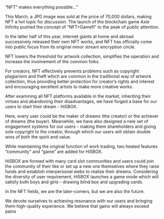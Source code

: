 “NFT” makes everything possible...” 

This March, a JPG image was sold at the price of 70,000 dollars, making NFT a 
hot topic for discussion. The launch of the blockchain game Axie Infinity pushed the 
concept of “NFT+Gamefi” to the peak of public attention. 

In the latter half of this year, internet giants at home and abroad successively 
released their own NFT works, and NFT has officially come into public focus from its 
original minor stream encryption circle.

NFT lowers the threshold for artwork collection, simplifies the operation and 
increase the involvement of the common folks. 

For creators, NFT effectively prevents problems such as copyright plagiarisim and 
theft which are common in the traditional way of artwork collection, thus providing 
better protection for creator’s rights and interest and encouraging excellent artists to 
make more creative works.

After examining all NFT platforms available in the market, inheriting their virtues 
and abandoning their disadvantages, we have forged a base for our users to start their 
dream - Hi5BOX. 

Here, every user could be the maker of dreams (the creator) or the achiever of 
dreams (the buyer). Meanwhile, we have also designed a new set of engagement 
systems for our users - making them shareholders and giving sole copyright to the 
creator, through which our users will obtain double wins of both the spirit and value.

While maintaining the original function of work trading, two heated features 
“community” and “game” are added for Hi5BOX. 

Hi5BOX are formed with many card slot communities and users could join the 
community of their like or set up a new one themselves where they raise funds and 
establish interpersonal webs to realize their dreams. Considering the diversity of user 
requirement, Hi5BOX launches a game mode which will satisfy both boys and girls -
drawing blind box and upgrading cards.

In the NFT fields, we are the later-comers, but we are also the future.

We devote ourselves to achieving resonance with our users and bringing them 
high-quality experience. We believe that gains will always exceed pains
